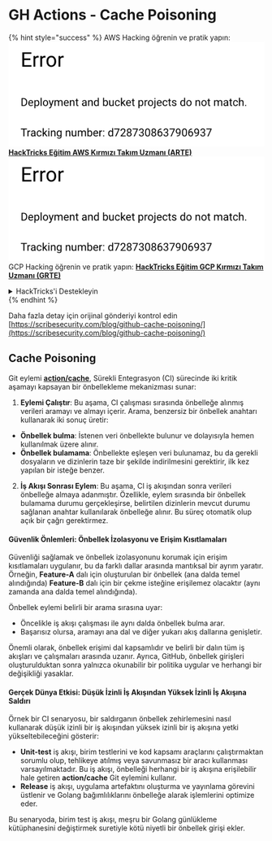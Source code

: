 # GH Actions - Cache Poisoning

{% hint style="success" %}
AWS Hacking öğrenin ve pratik yapın:<img src="../../../.gitbook/assets/image (1) (1).png" alt="" data-size="line">[**HackTricks Eğitim AWS Kırmızı Takım Uzmanı (ARTE)**](https://training.hacktricks.xyz/courses/arte)<img src="../../../.gitbook/assets/image (1) (1).png" alt="" data-size="line">\
GCP Hacking öğrenin ve pratik yapın: <img src="../../../.gitbook/assets/image (2).png" alt="" data-size="line">[**HackTricks Eğitim GCP Kırmızı Takım Uzmanı (GRTE)**<img src="../../../.gitbook/assets/image (2).png" alt="" data-size="line">](https://training.hacktricks.xyz/courses/grte)

<details>

<summary>HackTricks'i Destekleyin</summary>

* [**abonelik planlarını**](https://github.com/sponsors/carlospolop) kontrol edin!
* **💬 [**Discord grubuna**](https://discord.gg/hRep4RUj7f) veya [**telegram grubuna**](https://t.me/peass) katılın ya da **Twitter'da** 🐦 [**@hacktricks\_live**](https://twitter.com/hacktricks\_live)** bizi takip edin.**
* **Hacking ipuçlarını paylaşmak için** [**HackTricks**](https://github.com/carlospolop/hacktricks) ve [**HackTricks Cloud**](https://github.com/carlospolop/hacktricks-cloud) github reposuna PR gönderin.

</details>
{% endhint %}

Daha fazla detay için orijinal gönderiyi kontrol edin [https://scribesecurity.com/blog/github-cache-poisoning/](https://scribesecurity.com/blog/github-cache-poisoning/)

## Cache Poisoning

Git eylemi [**action/cache**](https://github.com/actions/cache), Sürekli Entegrasyon (CI) sürecinde iki kritik aşamayı kapsayan bir önbellekleme mekanizması sunar:

1. **Eylemi Çalıştır**: Bu aşama, CI çalışması sırasında önbelleğe alınmış verileri aramayı ve almayı içerir. Arama, benzersiz bir önbellek anahtarı kullanarak iki sonuç üretir:
* **Önbellek bulma**: İstenen veri önbellekte bulunur ve dolayısıyla hemen kullanılmak üzere alınır.
* **Önbellek bulamama**: Önbellekte eşleşen veri bulunamaz, bu da gerekli dosyaların ve dizinlerin taze bir şekilde indirilmesini gerektirir, ilk kez yapılan bir isteğe benzer.
2. **İş Akışı Sonrası Eylem**: Bu aşama, CI iş akışından sonra verileri önbelleğe almaya adanmıştır. Özellikle, eylem sırasında bir önbellek bulamama durumu gerçekleşirse, belirtilen dizinlerin mevcut durumu sağlanan anahtar kullanılarak önbelleğe alınır. Bu süreç otomatik olup açık bir çağrı gerektirmez.

#### Güvenlik Önlemleri: Önbellek İzolasyonu ve Erişim Kısıtlamaları

Güvenliği sağlamak ve önbellek izolasyonunu korumak için erişim kısıtlamaları uygulanır, bu da farklı dallar arasında mantıksal bir ayrım yaratır. Örneğin, **Feature-A** dalı için oluşturulan bir önbellek (ana dalda temel alındığında) **Feature-B** dalı için bir çekme isteğine erişilemez olacaktır (aynı zamanda ana dalda temel alındığında).

Önbellek eylemi belirli bir arama sırasına uyar:

* Öncelikle iş akışı çalışması ile aynı dalda önbellek bulma arar.
* Başarısız olursa, aramayı ana dal ve diğer yukarı akış dallarına genişletir.

Önemli olarak, önbellek erişimi dal kapsamlıdır ve belirli bir dalın tüm iş akışları ve çalışmaları arasında uzanır. Ayrıca, GitHub, önbellek girişleri oluşturulduktan sonra yalnızca okunabilir bir politika uygular ve herhangi bir değişikliği yasaklar.

#### Gerçek Dünya Etkisi: Düşük İzinli İş Akışından Yüksek İzinli İş Akışına Saldırı

Örnek bir CI senaryosu, bir saldırganın önbellek zehirlemesini nasıl kullanarak düşük izinli bir iş akışından yüksek izinli bir iş akışına yetki yükseltebileceğini gösterir:

* **Unit-test** iş akışı, birim testlerini ve kod kapsamı araçlarını çalıştırmaktan sorumlu olup, tehlikeye atılmış veya savunmasız bir aracı kullanması varsayılmaktadır. Bu iş akışı, önbelleği herhangi bir iş akışına erişilebilir hale getiren **action/cache** Git eylemini kullanır.
* **Release** iş akışı, uygulama artefaktını oluşturma ve yayınlama görevini üstlenir ve Golang bağımlılıklarını önbelleğe alarak işlemlerini optimize eder.

Bu senaryoda, birim test iş akışı, meşru bir Golang günlükleme kütüphanesini değiştirmek suretiyle kötü niyetli bir önbellek girişi ekler.
